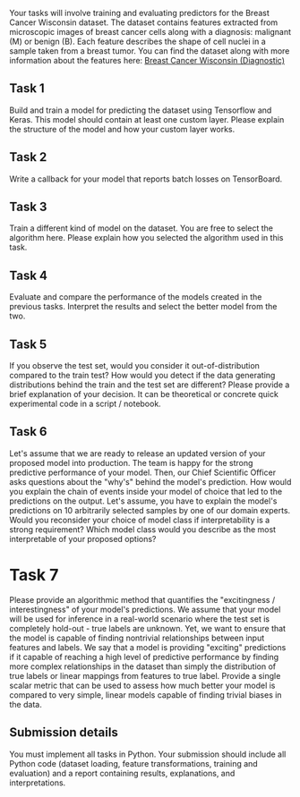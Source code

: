 Your tasks will involve training and evaluating predictors for the Breast Cancer Wisconsin dataset. The dataset
contains features extracted from microscopic images of breast cancer cells along with a diagnosis: malignant (M) or
benign (B). Each feature describes the shape of cell nuclei in a sample taken from a breast tumor. You can find
the dataset along with more information about the features here:
[Breast Cancer Wisconsin (Diagnostic)](http://archive.ics.uci.edu/dataset/17/breast+cancer+wisconsin+diagnostic)
## Task 1
Build and train a model for predicting the dataset using Tensorflow and Keras. This model should contain at least one
custom layer. Please explain the structure of the model and how your custom layer works.
## Task 2
Write a callback for your model that reports batch losses on TensorBoard.
## Task 3
Train a different kind of model on the dataset. You are free to select the algorithm here.
Please explain how you selected the algorithm used in this task.
## Task 4
Evaluate and compare the performance
of the models created in the previous tasks. Interpret the results and select the better model from
the two.
## Task 5
If you observe the test set, would you consider it out-of-distribution compared to the train test? How would you
detect if the data generating distributions behind the train and the test set are different? Please provide a brief
explanation of your decision. It can be theoretical or concrete quick experimental code in a script / notebook.
## Task 6
Let's assume that we are ready to release an updated version of your proposed model into production. The team is
happy for the strong predictive performance of your model. Then, our Chief Scientific Officer asks questions about
the "why's" behind the model's prediction. How would you explain the chain of events inside your model of choice
that led to the predictions on the output. Let's assume, you have to explain the model's predictions on 10 arbitrarily
selected samples by one of our domain experts. Would you reconsider your choice of model class if interpretability is
a strong requirement? Which model class would you describe as the most interpretable of your proposed options?
# Task 7
Please provide an algorithmic method that quantifies the "excitingness / interestingness" of your model's
predictions. We assume that your model will be used for inference in a real-world scenario where the test set is
completely hold-out - true labels are unknown. Yet, we want to ensure that the model is capable of finding nontrivial
relationships between input features and labels. We say that a model is providing "exciting" predictions if it
capable of reaching a high level of predictive performance by finding more complex relationships in the dataset than
simply the distribution of true labels or linear mappings from features to true label. Provide a single scalar metric
that can be used to assess how much better your model is compared to very simple, linear models capable of finding
trivial biases in the data.
## Submission details
You must implement all tasks in
Python. Your submission should include all Python code (dataset loading, feature transformations,
training and evaluation) and a report containing results, explanations, and interpretations.

